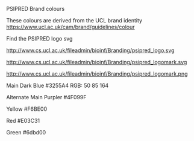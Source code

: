 PSIPRED Brand colours

These colours are derived from the UCL brand identity
https://www.ucl.ac.uk/cam/brand/guidelines/colour

Find the PSIPRED logo svg

http://www.cs.ucl.ac.uk/fileadmin/bioinf/Branding/psipred_logo.svg

http://www.cs.ucl.ac.uk/fileadmin/bioinf/Branding/psipred_logomark.svg

http://www.cs.ucl.ac.uk/fileadmin/bioinf/Branding/psipred_logomark.png

Main Dark Blue
#3255A4
RGB: 50 85 164

Alternate Main Purpler
#4F099F

Yellow
#F6BE00

Red
#E03C31

Green
#6dbd00
